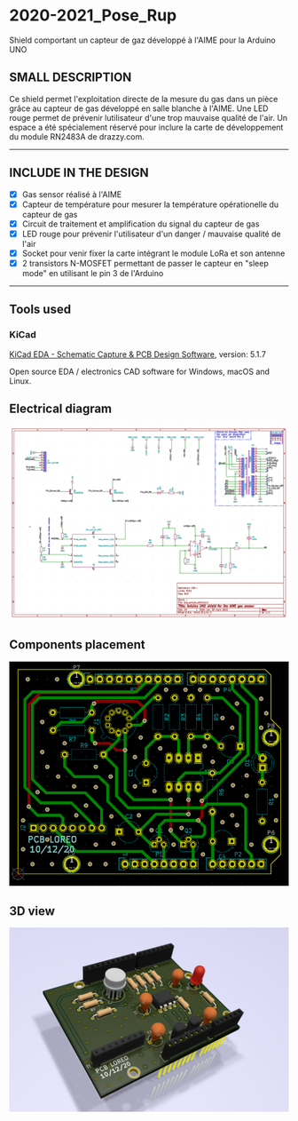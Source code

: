 # 2020-2021_Pose_Rup
Shield comportant un capteur de gaz développé à l'AIME pour la Arduino UNO

## SMALL DESCRIPTION
Ce shield permet l'exploitation directe de la mesure du gas dans un pièce grâce au capteur de gas développé en salle blanche à l'AIME.
Une LED rouge permet de prévenir lutilisateur d'une trop mauvaise qualité de l'air.
Un espace a été spécialement réservé pour inclure la carte de développement du module RN2483A de drazzy.com.

---

## INCLUDE IN THE DESIGN

- [x] Gas sensor réalisé à l'AIME
- [x] Capteur de température pour mesurer la température opérationelle du capteur de gas
- [x] Circuit de traitement et amplification du signal du capteur de gas
- [x] LED rouge pour prévenir l'utilisateur d'un danger / mauvaise qualité de l'air
- [x] Socket pour venir fixer la carte intégrant le module LoRa et son antenne
- [x] 2 transistors N-MOSFET permettant de passer le capteur en "sleep mode" en utilisant le pin 3 de l'Arduino

---

## Tools used

### KiCad

[KiCad EDA - Schematic Capture & PCB Design Software](https://kicad-pcb.org/), version: 5.1.7

Open source EDA / electronics CAD software for Windows, macOS and Linux.

## Electrical diagram

![Schematic](Gas_sensor_shield/Images/schematic.png)

## Components placement

![Schematic](Gas_sensor_shield/Images/board-routing.png)

## 3D view

![Place components](Gas_sensor_shield/Images/place-components.png)